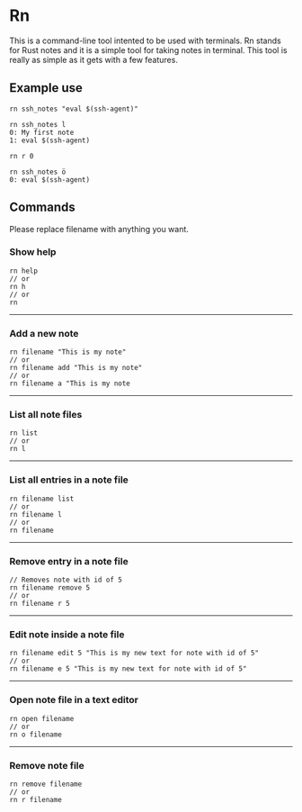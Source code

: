 # Rn

This is a command-line tool intented to be used with terminals. Rn stands for Rust notes and it is a simple tool for taking notes in terminal. This tool is really as simple as it gets with a few features.

## Example use

    rn ssh_notes "eval $(ssh-agent)"

    rn ssh_notes l
    0: My first note
    1: eval $(ssh-agent)

    rn r 0

    rn ssh_notes ö
    0: eval $(ssh-agent)

## Commands

Please replace filename with anything you want.

### Show help

    rn help
    // or
    rn h
    // or
    rn

---

### Add a new note

    rn filename "This is my note"
    // or
    rn filename add "This is my note"
    // or
    rn filename a "This is my note

---

### List all note files

    rn list
    // or
    rn l

---

### List all entries in a note file

    rn filename list
    // or
    rn filename l
    // or
    rn filename

---

### Remove entry in a note file

    // Removes note with id of 5
    rn filename remove 5
    // or
    rn filename r 5

---

### Edit note inside a note file

    rn filename edit 5 "This is my new text for note with id of 5"
    // or
    rn filename e 5 "This is my new text for note with id of 5"

---

### Open note file in a text editor

    rn open filename
    // or
    rn o filename

---

### Remove note file

    rn remove filename
    // or
    rn r filename
